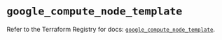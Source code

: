 # `google_compute_node_template`

Refer to the Terraform Registry for docs: [`google_compute_node_template`](https://registry.terraform.io/providers/hashicorp/google/6.23.0/docs/resources/compute_node_template).
